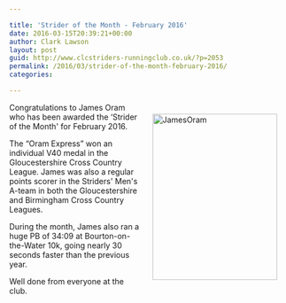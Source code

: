 ```yaml
---

title: 'Strider of the Month - February 2016'
date: 2016-03-15T20:39:21+00:00
author: Clark Lawson
layout: post
guid: http://www.clcstriders-runningclub.co.uk/?p=2053
permalink: /2016/03/strider-of-the-month-february-2016/
categories:

---
```

<div style="float:right; padding: 20px 20px 20px 20px">
  <img class="alignright size-medium wp-image-2055" src="http://www.clcstriders-runningclub.co.uk/wplive/wp-content/uploads/2016/03/JamesOram1-e1458074182855-225x300.jpg" alt="JamesOram" width="225" height="300" srcset="http://www.clcstriders-runningclub.co.uk/wplive/wp-content/uploads/2016/03/JamesOram1-e1458074182855-225x300.jpg 225w, http://www.clcstriders-runningclub.co.uk/wplive/wp-content/uploads/2016/03/JamesOram1-e1458074182855.jpg 480w" sizes="(max-width: 225px) 100vw, 225px" />
</div>

Congratulations to James Oram who has been awarded the &#8216;Strider of the Month' for February 2016.

The &#8220;Oram Express&#8221; won an individual V40 medal in the Gloucestershire Cross Country League. James was also a regular points scorer in the Striders' Men's A-team in both the Gloucestershire and Birmingham Cross Country Leagues.

During the month, James also ran a huge PB of 34:09 at Bourton-on-the-Water 10k, going nearly 30 seconds faster than the previous year.

Well done from everyone at the club.